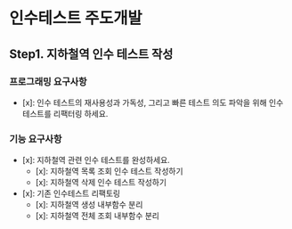# 인수테스트 주도개발

## Step1. 지하철역 인수 테스트 작성

### 프로그래밍 요구사항
- [x]: 인수 테스트의 재사용성과 가독성, 그리고 빠른 테스트 의도 파악을 위해 인수 테스트를 리팩터링 하세요.

### 기능 요구사항

- [x]: 지하철역 관련 인수 테스트를 완성하세요.
    - [x]: 지하철역 목록 조회 인수 테스트 작성하기
    - [x]: 지하철역 삭제 인수 테스트 작성하기
- [x]: 기존 인수테스트 리팩토링
    - [x]: 지하철역 생성 내부함수 분리
    - [x]: 지하철역 전체 조회 내부함수 분리

